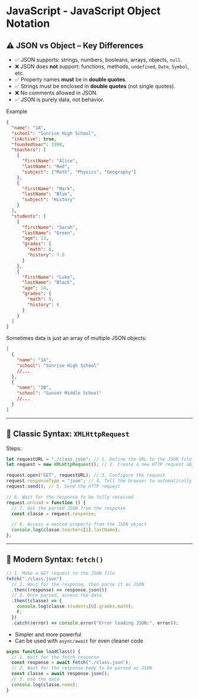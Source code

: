 # JavaScript - JavaScript Object Notation

## ⚠️ JSON vs Object – Key Differences

- ✅ JSON supports: strings, numbers, booleans, arrays, objects, `null`.
- ❌ JSON does **not** support: functions, methods, `undefined`, `Date`, `Symbol`, etc.
- ✅ Property names **must** be in **double quotes**.
- ✅ Strings must be enclosed in **double quotes** (not single quotes).
- ❌ No comments allowed in JSON.
- ✅ JSON is purely data, not behavior.

Example

```json
{
  "name": "1A",
  "school": "Sunrise High School",
  "isActive": true,
  "foundedYear": 1998,
  "teachers": [
    {
      "firstName": "Alice",
      "lastName": "Red",
      "subject": ["Math", "Physics", "Geography"]
    },
    {
      "firstName": "Mark",
      "lastName": "Blue",
      "subject": "History"
    }
  ],
  "students": [
    {
      "firstName": "Sarah",
      "lastName": "Green",
      "age": 13,
      "grades": {
        "math": 8,
        "history": 7.5
      }
    },
    {
      "firstName": "Luke",
      "lastName": "Black",
      "age": 14,
      "grades": {
        "math": 9,
        "history": 6
      }
    }
  ]
}
```

Sometimes data is just an array of multiple JSON objects:

```json
[
  {
    "name": "1A",
    "school": "Sunrise High School"
    //...
  },
  {
    "name": "2B",
    "school": "Sunset Middle School"
    //...
  }
]
```

---

## 📜 Classic Syntax: `XMLHttpRequest`

Steps:

```js
let requestURL = "./class.json"; // 1. Define the URL to the JSON file
let request = new XMLHttpRequest(); // 2. Create a new HTTP request object

request.open("GET", requestURL); // 3. Configure the request
request.responseType = "json"; // 4. Tell the browser to automatically parse the response as JSON
request.send(); // 5. Send the HTTP request

// 6. Wait for the response to be fully received
request.onload = function () {
  // 7. Get the parsed JSON from the response
  const classe = request.response;

  // 8. Access a nested property from the JSON object
  console.log(classe.teachers[1].lastName);
};
```

---

## 🚀 Modern Syntax: `fetch()`

```js
// 1. Make a GET request to the JSON file
fetch("./class.json")
  // 2. Wait for the response, then parse it as JSON
  .then((response) => response.json())
  // 3. Once parsed, access the data
  .then((classe) => {
    console.log(classe.students[0].grades.math);
    F;
  })
  .catch((error) => console.error("Error loading JSON:", error));
```

- Simpler and more powerful
- Can be used with `async/await` for even cleaner code

```js
async function loadClass() {
  // 1. Wait for the fetch response
  const response = await fetch("./class.json");
  // 2. Wait for the response body to be parsed as JSON
  const classe = await response.json();
  // 3. Use the data
  console.log(classe.name);
}
```
